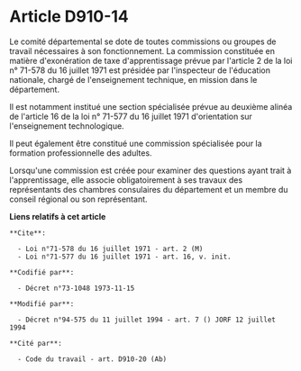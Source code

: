 # Article D910-14

Le comité départemental se dote de toutes commissions ou groupes de travail nécessaires à son fonctionnement. La commission
constituée en matière d'exonération de taxe d'apprentissage prévue par l'article 2 de la loi n° 71-578 du 16 juillet 1971 est
présidée par l'inspecteur de l'éducation nationale, chargé de l'enseignement technique, en mission dans le département.

Il est notamment institué une section spécialisée prévue au deuxième alinéa de l'article 16 de la loi n° 71-577 du 16 juillet
1971 d'orientation sur l'enseignement technologique.

Il peut également être constitué une commission spécialisée pour la formation professionnelle des adultes.

Lorsqu'une commission est créée pour examiner des questions ayant trait à l'apprentissage, elle associe obligatoirement à ses
travaux des représentants des chambres consulaires du département et un membre du conseil régional ou son représentant.

**Liens relatifs à cet article**

	**Cite**:

	  - Loi n°71-578 du 16 juillet 1971 - art. 2 (M)
	  - Loi n°71-577 du 16 juillet 1971 - art. 16, v. init.

	**Codifié par**:

	  - Décret n°73-1048 1973-11-15

	**Modifié par**:

	  - Décret n°94-575 du 11 juillet 1994 - art. 7 () JORF 12 juillet 1994

	**Cité par**:

	  - Code du travail - art. D910-20 (Ab)
